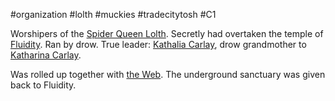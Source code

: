 #organization #lolth #muckies #tradecitytosh #C1 

Worshipers of the [Spider Queen Lolth](obsidian://open?vault=World%20Wiki&file=Underdark%2FC_Lolth). Secretly had overtaken the temple of [Fluidity](obsidian://open?vault=World%20Wiki&file=_Pantheon%2FG_Fluidity). Ran by drow. True leader: [Kathalia Carlay](obsidian://open?vault=World%20Wiki&file=Confederation%20of%20Cernia%2FTradecity%20Tosh%2FMuckies%2FP_Kathalia%20Carlay), drow grandmother to [Katharina Carlay](obsidian://open?vault=World%20Wiki&file=Confederation%20of%20Cernia%2FTradecity%20Tosh%2FMuckies%2FP_Katharina%20Carlay).

Was rolled up together with [the Web](obsidian://open?vault=World%20Wiki&file=Confederation%20of%20Cernia%2FTradecity%20Tosh%2FMuckies%2FO_The%20Web). The underground sanctuary was given back to Fluidity.